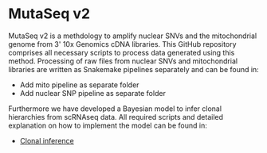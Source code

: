 # MutaSeq v2

MutaSeq v2 is a methdology to amplify nuclear SNVs and the mitochondrial genome from 3' 10x Genomics cDNA libraries. This GitHub repository comprises all necessary scripts to process data generated using this method. Processing of raw files from nuclear SNVs and mitochondrial libraries are written as Snakemake pipelines separately and can be found in:

* Add mito pipeline as separate folder
* Add nuclear SNP pipeline as separate folder

Furthermore we have developed a Bayesian model to infer clonal hierarchies from scRNAseq data. All required scripts and detailed explanation on how to implement the model can be found in:

* [Clonal inference](ClonalInference)

